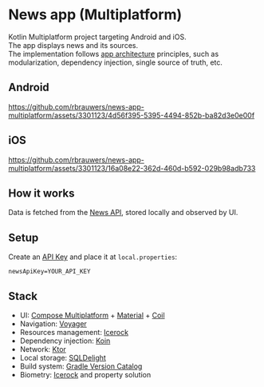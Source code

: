 # News app (Multiplatform)

Kotlin Multiplatform project targeting Android and iOS.<br>
The app displays news and its sources.<br>
The implementation follows [app architecture](https://developer.android.com/topic/architecture) principles, such as modularization, dependency injection, single source of truth, etc.<br><be>

## Android
https://github.com/rbrauwers/news-app-multiplatform/assets/3301123/4d56f395-5395-4494-852b-ba82d3e0e00f

## iOS
https://github.com/rbrauwers/news-app-multiplatform/assets/3301123/16a08e22-362d-460d-b592-029b98adb733

## How it works
Data is fetched from the [News API](https://newsapi.org/), stored locally and observed by UI.

## Setup
Create an [API Key](https://newsapi.org/account) and place it at `local.properties`:
```
newsApiKey=YOUR_API_KEY
```

## Stack
- UI: [Compose Multiplatform](https://www.jetbrains.com/lp/compose-multiplatform/) + [Material](https://m3.material.io/develop/android/jetpack-compose) + [Coil](https://github.com/Kamel-Media/Kamel)
- Navigation: [Voyager](https://voyager.adriel.cafe/)
- Resources management: [Icerock](https://github.com/icerockdev/moko-resources)
- Dependency injection: [Koin](https://insert-koin.io/)
- Network: [Ktor](https://ktor.io/)
- Local storage: [SQLDelight](https://github.com/cashapp/sqldelight)
- Build system: [Gradle Version Catalog](https://docs.gradle.org/current/userguide/platforms.html)
- Biometry: [Icerock](https://github.com/icerockdev/moko-biometry) and property solution
